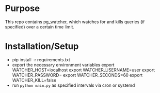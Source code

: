 Purpose
=======
This repo contains pg_watcher, which watches for and kills queries (if specified) over a certain time limit.

Installation/Setup
==================
* pip install -r requirements.txt
* export the necessary environment variables
  export WATCHER_HOST=localhost
  export WATCHER_USERNAME=user
  export WATCHER_PASSWORD=<password>
  export WATCHER_SECONDS=60
  export WATCHER_KILL=false
* run `python main.py` as specified intervals via cron or systemd
